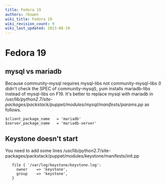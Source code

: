 ```yaml
---
title: Fedora 19
authors: rbowen
wiki_title: Fedora 19
wiki_revision_count: 9
wiki_last_updated: 2013-08-19
---
```


# Fedora 19

## mysql vs mariadb

Because community-mysql requires mysql-libs not community-mysql-libs (I didn't check the SPEC of community-mysql), yum installs mariadb-libs instead of mysql-libs on F19. It's better to replace mysql with mariadb in */usr/lib/python2.7/site-packages/packstack/puppet/modules/mysql/manifests/params.pp* as follows.

    $client_package_name   = 'mariadb'
    $server_package_name   = 'mariadb-server'

## Keystone doesn't start

You need to add some lines /usr/lib/python2.7/site-packages/packstack/puppet/modules/keystone/manifests/init.pp

       file { '/var/log/keystone/keystone.log':
         owner    => 'keystone',
         group    => 'keystone',
       }

